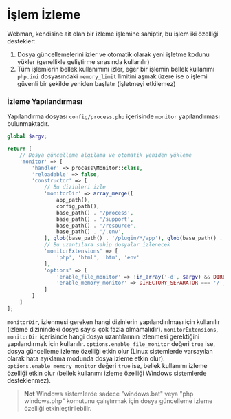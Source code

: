 # İşlem İzleme
Webman, kendisine ait olan bir izleme işlemine sahiptir, bu işlem iki özelliği destekler:
1. Dosya güncellemelerini izler ve otomatik olarak yeni işletme kodunu yükler (genellikle geliştirme sırasında kullanılır)
2. Tüm işlemlerin bellek kullanımını izler, eğer bir işlemin bellek kullanımı `php.ini` dosyasındaki `memory_limit` limitini aşmak üzere ise o işlemi güvenli bir şekilde yeniden başlatır (işletmeyi etkilemez)

### İzleme Yapılandırması
Yapılandırma dosyası `config/process.php` içerisinde `monitor` yapılandırması bulunmaktadır.
```php
global $argv;

return [
    // Dosya güncelleme algılama ve otomatik yeniden yükleme
    'monitor' => [
        'handler' => process\Monitor::class,
        'reloadable' => false,
        'constructor' => [
            // Bu dizinleri izle
            'monitorDir' => array_merge([
                app_path(),
                config_path(),
                base_path() . '/process',
                base_path() . '/support',
                base_path() . '/resource',
                base_path() . '/.env',
            ], glob(base_path() . '/plugin/*/app'), glob(base_path() . '/plugin/*/config'), glob(base_path() . '/plugin/*/api')),
            // Bu uzantılara sahip dosyalar izlenecek
            'monitorExtensions' => [
                'php', 'html', 'htm', 'env'
            ],
            'options' => [
                'enable_file_monitor' => !in_array('-d', $argv) && DIRECTORY_SEPARATOR === '/', // Dosya izlemeyi etkinleştir
                'enable_memory_monitor' => DIRECTORY_SEPARATOR === '/',                      // Bellek izlemeyi etkinleştir
            ]
        ]
    ]
];
```
`monitorDir`, izlenmesi gereken hangi dizinlerin yapılandırılması için kullanılır (izleme dizinindeki dosya sayısı çok fazla olmamalıdır).
`monitorExtensions`, `monitorDir` içerisinde hangi dosya uzantılarının izlenmesi gerektiğini yapılandırmak için kullanılır.
`options.enable_file_monitor` değeri `true` ise, dosya güncelleme izleme özelliği etkin olur (Linux sistemlerde varsayılan olarak hata ayıklama modunda dosya izleme etkin olur).
`options.enable_memory_monitor` değeri `true` ise, bellek kullanımı izleme özelliği etkin olur (bellek kullanımı izleme özelliği Windows sistemlerde desteklenmez).

> **Not**
> Windows sistemlerde sadece "windows.bat" veya "php windows.php" komutunu çalıştırmak için dosya güncelleme izleme özelliği etkinleştirilebilir.
